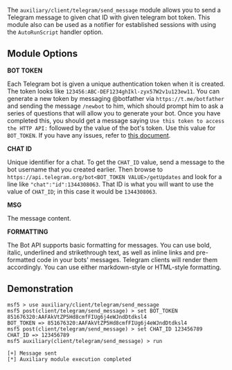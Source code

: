 The ```auxiliary/client/telegram/send_message``` module allows you to send a Telegram message to given chat ID with given telegram bot token. This module also can be used as a notifier for established sessions with using the `AutoRunScript` handler option.

## Module Options

**BOT TOKEN**

Each Telegram bot is given a unique authentication token when it is created. The token looks like `123456:ABC-DEF1234ghIkl-zyx57W2v1u123ew11`. You can generate
a new token by messaging @botfather via `https://t.me/botfather` and sending the message `/newbot` to him, which should prompt him to ask a series of questions
that will allow you to generate your bot. Once you have completed this, you should get a message saying `Use this token to access the HTTP API:` followed by
the value of the bot's token. Use this value for `BOT_TOKEN`. If you have any issues, refer to [this document](https://core.telegram.org/bots#6-botfather).

**CHAT ID**

Unique identifier for a chat. To get the `CHAT_ID` value, send a message to the bot username that you created
earlier. Then browse to `https://api.telegram.org/bot<BOT_TOKEN VALUE>/getUpdates`
and look for a line like `"chat":"id":1344308063`. That ID is what you will
want to use the value of `CHAT_ID`; in this case it would be `1344308063`.

**MSG**

The message content.

**FORMATTING**

The Bot API supports basic formatting for messages. You can use bold, italic, underlined and strikethrough text, as well as inline links and pre-formatted code in your bots' messages. Telegram clients will render them accordingly. You can use either markdown-style or HTML-style formatting.

## Demonstration

```
msf5 > use auxiliary/client/telegram/send_message
msf5 post(client/telegram/send_message) > set BOT_TOKEN 851676320:AAFAkVtZP5Hd8cmfFIUg6j4eWJndDtdksl4
BOT_TOKEN => 851676320:AAFAkVtZP5Hd8cmfFIUg6j4eWJndDtdksl4
msf5 post(client/telegram/send_message) > set CHAT_ID 123456789
CHAT_ID => 123456789
msf5 auxiliary(client/telegram/send_message) > run

[+] Message sent
[*] Auxiliary module execution completed
```
